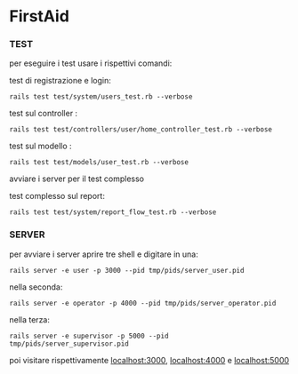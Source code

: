# FirstAid

### TEST
per eseguire i test usare i rispettivi comandi:

test di registrazione e login: 

    rails test test/system/users_test.rb --verbose
test sul controller : 

    rails test test/controllers/user/home_controller_test.rb --verbose
test sul modello : 

    rails test test/models/user_test.rb --verbose

avviare i server per il test complesso

test complesso sul report: 

    rails test test/system/report_flow_test.rb --verbose

### SERVER
per avviare i server aprire tre shell e digitare in una:

    rails server -e user -p 3000 --pid tmp/pids/server_user.pid
nella seconda:

    rails server -e operator -p 4000 --pid tmp/pids/server_operator.pid
nella terza:

    rails server -e supervisor -p 5000 --pid tmp/pids/server_supervisor.pid
    
poi visitare rispettivamente [localhost:3000](http://localhost:3000), [localhost:4000](http://localhost:4000) e [localhost:5000](http://localhost:5000) 
